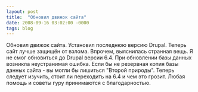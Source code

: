 ```yaml
---
layout: post
title:  "Обновил движок сайта"
date: 2008-09-16 03:02:00 -0000
tags: blog
---
```


Обновил движок сайта. Установил последнюю версию Drupal. Теперь сайт лучше защищён от взлома. Впрочем, выяснилась странная вещь. Я не смог обновиться до Drupal версии 6.4. При обновлении базы данных возникла неустранимая ошибка. Если бы не резервная копия базы данных сайта - вы могли бы лишиться "Второй природы". Теперь следует изучить, стоит ли переходить на 6.4 и чем это грозит. Любая помощь и советы гуру принимаются с благодарностью.
